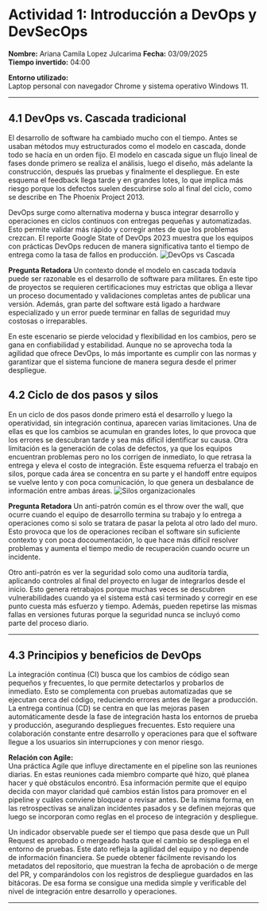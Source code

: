 # Actividad 1: Introducción a DevOps y DevSecOps  
**Nombre:** Ariana Camila Lopez Julcarima
**Fecha:** 03/09/2025  
**Tiempo invertido:** 04:00  

**Entorno utilizado:**  
Laptop personal con navegador Chrome y sistema operativo Windows 11.

---

## 4.1 DevOps vs. Cascada tradicional
El desarrollo de software ha cambiado mucho con el tiempo. Antes se usaban métodos muy estructurados como el modelo en cascada, donde todo se hacía en un orden fijo. El modelo en cascada sigue un flujo lineal de fases donde primero se realiza el análisis, luego el diseño, más adelante la construcción, después las pruebas y finalmente el despliegue. En este esquema el feedback llega tarde y en grandes lotes, lo que implica más riesgo porque los defectos suelen descubrirse solo al final del ciclo, como se describe en The Phoenix Project 2013.

DevOps surge como alternativa moderna y busca integrar desarrollo y operaciones en ciclos continuos con entregas pequeñas y automatizadas. Esto permite validar más rápido y corregir antes de que los problemas crezcan. El reporte Google State of DevOps 2023 muestra que los equipos con prácticas DevOps reducen de manera significativa tanto el tiempo de entrega como la tasa de fallos en producción.
![DevOps vs Cascada](imagenes/devops-vs-cascada.png)

**Pregunta Retadora**
Un contexto donde el modelo en cascada todavía puede ser razonable es el desarrollo de software para militares. En este tipo de proyectos se requieren certificaciones muy estrictas que obliga a llevar un proceso documentado y validaciones completas antes de publicar una versión. Además, gran parte del software está ligado a hardware especializado y un error puede terminar en fallas de seguridad muy costosas o irreparables.

En este escenario se pierde velocidad y flexibilidad en los cambios, pero se gana en confiabilidad y estabilidad. Aunque no se aprovecha toda la agilidad que ofrece DevOps, lo más importante es cumplir con las normas y garantizar que el sistema funcione de manera segura desde el primer despliegue.

## 4.2 Ciclo de dos pasos y silos
En un ciclo de dos pasos donde primero está el desarrollo y luego la operatividad, sin integración continua, aparecen varias limitaciones. Una de ellas es que los cambios se acumulan en grandes lotes, lo que provoca que los errores se descubran tarde y sea más difícil identificar su causa. Otra limitación es la generación de colas de defectos, ya que los equipos encuentran problemas pero no los corrigen de inmediato, lo que retrasa la entrega y eleva el costo de integración. Este esquema refuerza el trabajo en silos, porque cada área se concentra en su parte y el handoff entre equipos se vuelve lento y con poca comunicación, lo que genera un desbalance de información entre ambas áreas.
![Silos organizacionales](imagenes/silos-equipos.png)


**Pregunta Retadora**
Un anti-patrón común es el throw over the wall, que ocurre cuando el equipo de desarrollo termina su trabajo y lo entrega a operaciones como si solo se tratara de pasar la pelota al otro lado del muro. Esto provoca que los de operaciones reciban el software sin suficiente contexto y con poca docoumentación, lo que hace más difícil resolver problemas y aumenta el tiempo medio de recuperación cuando ocurre un incidente.

Otro anti-patrón es ver la seguridad solo como una auditoría tardía, aplicando controles al final del proyecto en lugar de integrarlos desde el inicio. Esto genera retrabajos porque muchas veces se descubren vulnerabilidades cuando ya el sistema está casi terminado y corregir en ese punto cuesta más esfuerzo y tiempo. Además, pueden repetirse las mismas fallas en versiones futuras porque la seguridad nunca se incluyó como parte del proceso diario.

---

## 4.3 Principios y beneficios de DevOps
La integración continua (CI) busca que los cambios de código sean pequeños y frecuentes, lo que permite detectarlos y probarlos de inmediato. Esto se complementa con pruebas automatizadas que se ejecutan cerca del código, reduciendo errores antes de llegar a producción. La entrega continua (CD) se centra en que las mejoras pasen automáticamente desde la fase de integración hasta los entornos de prueba y producción, asegurando despliegues frecuentes. Esto requiere una colaboración constante entre desarrollo y operaciones para que el software llegue a los usuarios sin interrupciones y con menor riesgo.

**Relación con Agile:**  
Una práctica Agile que influye directamente en el pipeline son las reuniones diarias. En estas reuniones cada miembro comparte qué hizo, qué planea hacer y qué obstáculos encontró. Esa información permite que el equipo decida con mayor claridad qué cambios están listos para promover en el pipeline y cuáles conviene bloquear o revisar antes. De la misma forma, en las retrospectivas se analizan incidentes pasados y se definen mejoras que luego se incorporan como reglas en el proceso de integración y despliegue.

Un indicador observable puede ser el tiempo que pasa desde que un Pull Request es aprobado o mergeado hasta que el cambio se despliega en el entorno de pruebas. Este dato refleja la agilidad del equipo y no depende de información financiera. Se puede obtener fácilmente revisando los metadatos del repositorio, que muestran la fecha de aprobación o de merge del PR, y comparándolos con los registros de despliegue guardados en las bitácoras. De esa forma se consigue una medida simple y verificable del nivel de integración entre desarrollo y operaciones.

---
